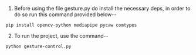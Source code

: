 1. Before using the file gesture.py do install the necessary deps,
in order to do so run this command provided below--

```
pip install opencv-python mediapipe pycaw comtypes
```

2. To run the project, use the command--

```
python gesture-control.py
```

